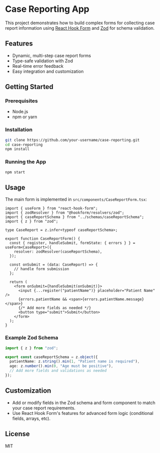 # Case Reporting App

This project demonstrates how to build complex forms for collecting case report information using [React Hook Form](https://react-hook-form.com/) and [Zod](https://zod.dev/) for schema validation.

## Features

- Dynamic, multi-step case report forms
- Type-safe validation with Zod
- Real-time error feedback
- Easy integration and customization

## Getting Started

### Prerequisites

- Node.js
- npm or yarn

### Installation

```bash
git clone https://github.com/your-username/case-reporting.git
cd case-reporting
npm install
```

### Running the App

```bash
npm start
```

## Usage

The main form is implemented in `src/components/CaseReportForm.tsx`:

```tsx
import { useForm } from "react-hook-form";
import { zodResolver } from "@hookform/resolvers/zod";
import { caseReportSchema } from "../schemas/caseReportSchema";
import { z } from "zod";

type CaseReport = z.infer<typeof caseReportSchema>;

export function CaseReportForm() {
  const { register, handleSubmit, formState: { errors } } = useForm<CaseReport>({
    resolver: zodResolver(caseReportSchema),
  });

  const onSubmit = (data: CaseReport) => {
    // handle form submission
  };

  return (
    <form onSubmit={handleSubmit(onSubmit)}>
      <input {...register("patientName")} placeholder="Patient Name" />
      {errors.patientName && <span>{errors.patientName.message}</span>}
      {/* Add more fields as needed */}
      <button type="submit">Submit</button>
    </form>
  );
}
```

### Example Zod Schema

```ts
import { z } from "zod";

export const caseReportSchema = z.object({
  patientName: z.string().min(1, "Patient name is required"),
  age: z.number().min(0, "Age must be positive"),
  // Add more fields and validations as needed
});
```

## Customization

- Add or modify fields in the Zod schema and form component to match your case report requirements.
- Use React Hook Form's features for advanced form logic (conditional fields, arrays, etc).

## License

MIT